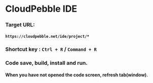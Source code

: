 # CloudPebble IDE

### Target URL:

#### `https://cloudpebble.net/ide/project/*`

### Shortcut key : `Ctrl + R` / `Command + R`

### Code save, build, install and run.

#### When you have not opened the code screen, refresh tab(window).
